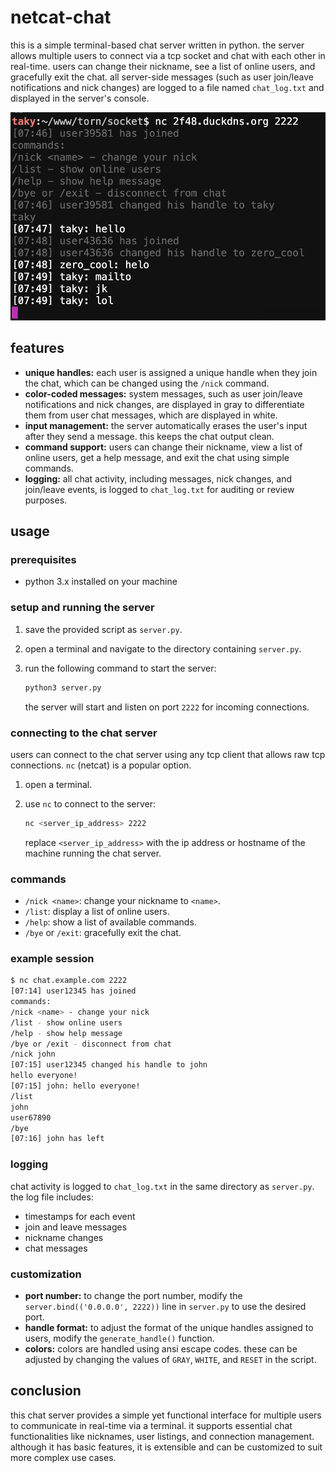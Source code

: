 # netcat-chat

this is a simple terminal-based chat server written in python. the server allows multiple users to connect via a tcp socket and chat with each other in real-time. users can change their nickname, see a list of online users, and gracefully exit the chat. all server-side messages (such as user join/leave notifications and nick changes) are logged to a file named `chat_log.txt` and displayed in the server's console.

<img src="./.assets/example.png">

## features

- **unique handles:** each user is assigned a unique handle when they join the chat, which can be changed using the `/nick` command.
- **color-coded messages:** system messages, such as user join/leave notifications and nick changes, are displayed in gray to differentiate them from user chat messages, which are displayed in white.
- **input management:** the server automatically erases the user's input after they send a message. this keeps the chat output clean.
- **command support:** users can change their nickname, view a list of online users, get a help message, and exit the chat using simple commands.
- **logging:** all chat activity, including messages, nick changes, and join/leave events, is logged to `chat_log.txt` for auditing or review purposes.

## usage

### prerequisites

- python 3.x installed on your machine

### setup and running the server

1. save the provided script as `server.py`.
2. open a terminal and navigate to the directory containing `server.py`.
3. run the following command to start the server:

   ```bash
   python3 server.py
   ```

   the server will start and listen on port `2222` for incoming connections.

### connecting to the chat server

users can connect to the chat server using any tcp client that allows raw tcp connections. `nc` (netcat) is a popular option.

1. open a terminal.
2. use `nc` to connect to the server:

   ```bash
   nc <server_ip_address> 2222
   ```

   replace `<server_ip_address>` with the ip address or hostname of the machine running the chat server.

### commands

- `/nick <name>`: change your nickname to `<name>`.
- `/list`: display a list of online users.
- `/help`: show a list of available commands.
- `/bye` or `/exit`: gracefully exit the chat.

### example session

```bash
$ nc chat.example.com 2222
[07:14] user12345 has joined
commands:
/nick <name> - change your nick
/list - show online users
/help - show help message
/bye or /exit - disconnect from chat
/nick john
[07:15] user12345 changed his handle to john
hello everyone!
[07:15] john: hello everyone!
/list
john
user67890
/bye
[07:16] john has left
```

### logging

chat activity is logged to `chat_log.txt` in the same directory as `server.py`. the log file includes:

- timestamps for each event
- join and leave messages
- nickname changes
- chat messages

### customization

- **port number:** to change the port number, modify the `server.bind(('0.0.0.0', 2222))` line in `server.py` to use the desired port.
- **handle format:** to adjust the format of the unique handles assigned to users, modify the `generate_handle()` function.
- **colors:** colors are handled using ansi escape codes. these can be adjusted by changing the values of `GRAY`, `WHITE`, and `RESET` in the script.

## conclusion

this chat server provides a simple yet functional interface for multiple users to communicate in real-time via a terminal. it supports essential chat functionalities like nicknames, user listings, and connection management. although it has basic features, it is extensible and can be customized to suit more complex use cases.

